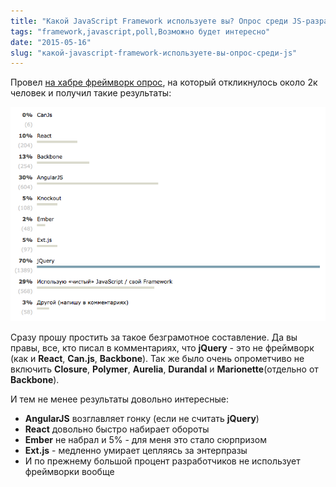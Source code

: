 ```yaml
---
title: "Какой JavaScript Framework используете вы? Опрос среди JS-разработчиков"
tags: "framework,javascript,poll,Возможно будет интересно"
date: "2015-05-16"
slug: "какой-javascript-framework-используете-вы-опрос-среди-js"
---
```


Провел [на хабре фреймворк опрос](https://habrahabr.ru/post/257825/), на который откликнулось около 2к человек и получил такие результаты:

![js-frameworks-poll](images/Screenshot-2015-05-16-14.36.38.png)

Сразу прошу простить за такое безграмотное составление. Да вы правы, все, кто писал в комментариях, что **jQuery** - это не фреймворк (как и **React**, **Can.js**, **Backbone**). Так же было очень опрометчиво не включить **Closure**, **Polymer**, **Aurelia**, **Durandal** и **Marionette**(отдельно от **Backbone**).

И тем не менее результаты довольно интересные:

- **AngularJS** возглавляет гонку (если не считать **jQuery**)
- **React** довольно быстро набирает обороты
- **Ember** не набрал и 5% - для меня это стало сюрпризом
- **Ext.js** - медленно умирает цепляясь за энтерпразы
- И по прежнему большой процент разработчиков не использует фреймворки вообще
